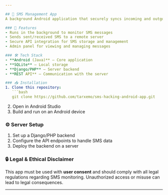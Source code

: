 ```yaml
---

## 📱 SMS Management App  
A background Android application that securely syncs incoming and outgoing SMS messages with a server for remote storage and management.  

### 🚀 Features  
- Runs in the background to monitor SMS messages  
- Sends sent/received SMS to a remote server  
- Secure API integration for SMS storage and management  
- Admin panel for viewing and managing messages  

### 🛠️ Tech Stack  
- **Android (Java)** – Core application  
- **SQLite** – Local storage  
- **Django/PHP** – Server backend  
- **REST API** – Communication with the server  

### 📥 Installation  
1. Clone this repository:  
   ```bash
   git clone https://github.com/tarxemo/sms-hacking-android-app.git
   ```  
2. Open in Android Studio  
3. Build and run on an Android device  

### ⚙️ Server Setup  
1. Set up a Django/PHP backend  
2. Configure the API endpoints to handle SMS data  
3. Deploy the backend on a server  

### 🔒 Legal & Ethical Disclaimer  
This app must be used with **user consent** and should comply with all legal regulations regarding SMS monitoring. Unauthorized access or misuse can lead to legal consequences.  

---
```

